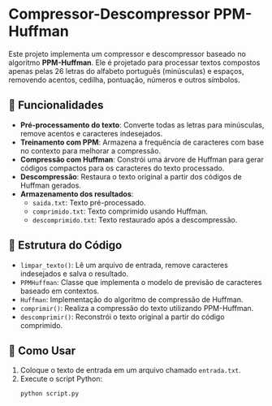 # Compressor-Descompressor PPM-Huffman

Este projeto implementa um compressor e descompressor baseado no algoritmo **PPM-Huffman**. Ele é projetado para processar textos compostos apenas pelas 26 letras do alfabeto português (minúsculas) e espaços, removendo acentos, cedilha, pontuação, números e outros símbolos.

## 📌 Funcionalidades

- **Pré-processamento do texto**: Converte todas as letras para minúsculas, remove acentos e caracteres indesejados.
- **Treinamento com PPM**: Armazena a frequência de caracteres com base no contexto para melhorar a compressão.
- **Compressão com Huffman**: Constrói uma árvore de Huffman para gerar códigos compactos para os caracteres do texto processado.
- **Descompressão**: Restaura o texto original a partir dos códigos de Huffman gerados.
- **Armazenamento dos resultados**:
  - `saida.txt`: Texto pré-processado.
  - `comprimido.txt`: Texto comprimido usando Huffman.
  - `descomprimido.txt`: Texto restaurado após a descompressão.

## 📂 Estrutura do Código

- `limpar_texto()`: Lê um arquivo de entrada, remove caracteres indesejados e salva o resultado.
- `PPMHuffman`: Classe que implementa o modelo de previsão de caracteres baseado em contextos.
- `Huffman`: Implementação do algoritmo de compressão de Huffman.
- `comprimir()`: Realiza a compressão do texto utilizando PPM-Huffman.
- `descomprimir()`: Reconstrói o texto original a partir do código comprimido.

## 🔧 Como Usar

1. Coloque o texto de entrada em um arquivo chamado `entrada.txt`.
2. Execute o script Python:
   ```bash
   python script.py
